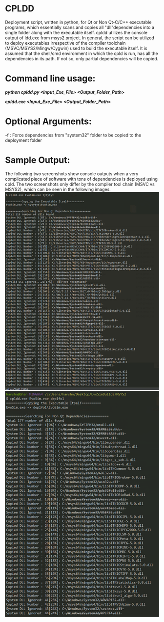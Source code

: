 # CPLDD
Deployment script, written in python,  for Qt or Non Qt-C/C++ executable programs, which essentially scans and copies all "dll"dependencies into a single folder along with the executable itself. cpldd utilizes the console output of ldd.exe from msys2 project. In general, the script can be utilized to deploy executables irrespective of the compiler toolchain (MSVC/MSYS2/Mingw/Cygwin) used to build the executable itself. It is assumed that the shell/cmd environment in which the cpld is run, has all the dependencies in its path. If not so, only partial dependencies will be copied.

# Command line usage:

***python cpldd.py <Input_Exe_File> <Output_Folder_Path>***

***cpldd.exe <Input_Exe_File> <Output_Folder_Path>***

# Optional Arguments:

-f : Force dependencies from "system32" folder to be copied to the deployment folder

# Sample Output:
The following two screenshots show console outputs when a very complicated piece of software with tons of dependencies is deployed using cpld. The two screenshots only differ by the compiler tool chain (MSVC vs MSYS2), which can be seen in the following images.
  ![MSVC output](screenshot_msvc.PNG)
  ![MSYS2 output](screenshot_msys2.PNG)


